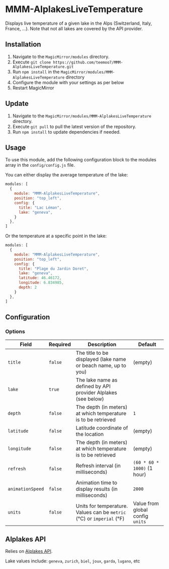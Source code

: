# MMM-AlplakesLiveTemperature

Displays live temperature of a given lake in the Alps (Switzerland, Italy, France, ...). 
Note that not all lakes are covered by the API provider.

## Installation

1. Navigate to the `MagicMirror/modules` directory.
2. Execute `git clone https://github.com/teemoo7/MMM-AlplakesLiveTemperature.git`
3. Run `npm install` in the `MagicMirror/modules/MMM-AlplakesLiveTemperature` directory
4. Configure the module with your settings as per below
5. Restart MagicMirror

## Update

1. Navigate to the `MagicMirror/modules/MMM-AlplakesLiveTemperature` directory.
2. Execute `git pull` to pull the latest version of the repository.
3. Run `npm install` to update dependencies if needed.

## Usage

To use this module, add the following configuration block to the modules array in the `config/config.js` file. 

You can either display the average temperature of the lake:
```js
modules: [
  {
    module: "MMM-AlplakesLiveTemperature",
    position: "top_left",
    config: {
      title: "Lac Léman",
      lake: "geneva",
    }
  },
]
```

Or the temperature at a specific point in the lake:
```js
modules: [
  {
    module: "MMM-AlplakesLiveTemperature",
    position: "top_left",
    config: {
      title: "Plage du Jardin Doret",
      lake: "geneva",
      latitude: 46.46172,
      longitude: 6.834985, 
      depth: 2
    }
  },
]
```

## Configuration

### Options

| Field            | Required | Description                                                           | Default                          |
|------------------|----------|-----------------------------------------------------------------------|----------------------------------|
| `title`          | `false`  | The title to be displayed (lake name or beach name, up to you)        | (empty)                          |
| `lake`           | `true`   | The lake name as defined by API provider Alplakes (see below)         |                                  |
| `depth `         | `false`  | The depth (in meters) at which temperature is to be retrieved         | `1`                              |
| `latitude `      | `false`  | Latitude coordinate of the location                                   | (empty)                          |
| `longitude`      | `false`  | The depth (in meters) at which temperature is to be retrieved         | (empty)                          |
| `refresh`        | `false`  | Refresh interval (in milliseconds)                                    | `(60 * 60 * 1000)` (1 hour)      |
| `animationSpeed` | `false`  | Animation time to display results (in milliseconds)                   | `2000`                           |
| `units`          | `false`  | Units for temperature. Values can be `metric` (°C) or `imperial` (°F) | Value from global config `units` |

## Alplakes API

Relies on [Alplakes API](https://www.alplakes.eawag.ch/).

Lake values include: `geneva`, `zurich`, `biel`, `joux`, `garda`, `lugano`, etc

